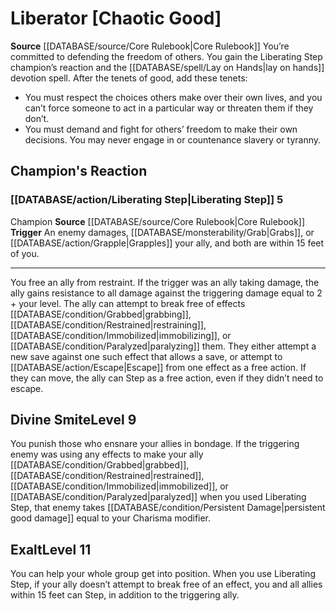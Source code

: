 ﻿---
alignment: CG
id: '3'
name: Liberator
rarity: Common
rus_type_level: null
source: '[[DATABASE/source/Core Rulebook|Core Rulebook]]'
trait: null
type: Champion Cause

---
# Liberator [Chaotic Good]

**Source** [[DATABASE/source/Core Rulebook|Core Rulebook]] 
You’re committed to defending the freedom of others. You gain the Liberating Step champion’s reaction and the [[DATABASE/spell/Lay on Hands|lay on hands]] devotion spell. After the tenets of good, add these tenets:

* You must respect the choices others make over their own lives, and you can’t force someone to act in a particular way or threaten them if they don’t. 
* You must demand and fight for others’ freedom to make their own decisions. You may never engage in or countenance slavery or tyranny.

## Champion's Reaction

### [[DATABASE/action/Liberating Step|Liberating Step]] <span class="action-icon">5</span>

<span class="item-trait">Champion</span>
**Source** [[DATABASE/source/Core Rulebook|Core Rulebook]] 
**Trigger** An enemy damages, [[DATABASE/monsterability/Grab|Grabs]], or [[DATABASE/action/Grapple|Grapples]] your ally, and both are within 15 feet of you.

---
You free an ally from restraint. If the trigger was an ally taking damage, the ally gains resistance to all damage against the triggering damage equal to 2 + your level. The ally can attempt to break free of effects [[DATABASE/condition/Grabbed|grabbing]], [[DATABASE/condition/Restrained|restraining]], [[DATABASE/condition/Immobilized|immobilizing]], or [[DATABASE/condition/Paralyzed|paralyzing]] them. They either attempt a new save against one such effect that allows a save, or attempt to [[DATABASE/action/Escape|Escape]] from one effect as a free action. If they can move, the ally can Step as a free action, even if they didn’t need to escape.

## Divine Smite<span class="item-type">Level 9</span>

You punish those who ensnare your allies in bondage. If the triggering enemy was using any effects to make your ally [[DATABASE/condition/Grabbed|grabbed]], [[DATABASE/condition/Restrained|restrained]], [[DATABASE/condition/Immobilized|immobilized]], or [[DATABASE/condition/Paralyzed|paralyzed]] when you used Liberating Step, that enemy takes [[DATABASE/condition/Persistent Damage|persistent good damage]] equal to your Charisma modifier.

## Exalt<span class="item-type">Level 11</span>

You can help your whole group get into position. When you use Liberating Step, if your ally doesn’t attempt to break free of an effect, you and all allies within 15 feet can Step, in addition to the triggering ally.